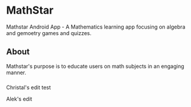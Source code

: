 # MathStar
Mathstar Android App - A Mathematics learning app focusing on algebra and gemoetry games and quizzes.



## About
Mathstar's purpose is to educate users on math subjects in an engaging manner.

###
Christal's edit test 

Alek's edit